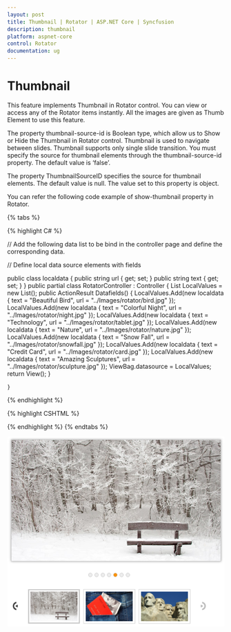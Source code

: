 ```yaml
---
layout: post
title: Thumbnail | Rotator | ASP.NET Core | Syncfusion
description: thumbnail 
platform: aspnet-core
control: Rotator
documentation: ug
---
```


# Thumbnail 

This feature implements Thumbnail in Rotator control. You can view or access any of the Rotator items instantly. All the images are given as Thumb Element to use this feature. 

The property thumbnail-source-id is Boolean type, which allow us to Show or Hide the Thumbnail in Rotator control. Thumbnail is used to navigate between slides. Thumbnail supports only single slide transition. You must specify the source for thumbnail elements through the thumbnail-source-id property. The default value is ‘false’.

The property ThumbnailSourceID specifies the source for thumbnail elements. The default value is null. The value set to this property is object. 

You can refer the following code example of show-thumbnail property in Rotator.

{% tabs %}
 
{% highlight C# %}

// Add the following data list to be bind in the controller page and define the corresponding data.

// Define local data source elements with  fields   
         
 public class localdata
    {
        public string url { get; set; }
        public string text { get; set; }
    }
    public partial class RotatorController : Controller
    {
        List<localdata> LocalValues = new List<localdata>();
        public ActionResult Datafields()
        {
            LocalValues.Add(new localdata { text = "Beautiful Bird", url = "../Images/rotator/bird.jpg" });
            LocalValues.Add(new localdata { text = "Colorful Night", url = "../Images/rotator/night.jpg" });
            LocalValues.Add(new localdata { text = "Technology", url = "../Images/rotator/tablet.jpg" });
            LocalValues.Add(new localdata { text = "Nature", url = "../Images/rotator/nature.jpg" });
            LocalValues.Add(new localdata { text = "Snow Fall", url = "../Images/rotator/snowfall.jpg" });
            LocalValues.Add(new localdata { text = "Credit Card", url = "../Images/rotator/card.jpg" });
            LocalValues.Add(new localdata { text = "Amazing Sculptures", url = "../Images/rotator/sculpture.jpg" });
            ViewBag.datasource = LocalValues;
            return View();
        }

    }


{% endhighlight %}

{% highlight CSHTML %}

<ej-rotator id="rot" datasource="ViewBag.datasource" slide-height="350px"  slide-width="600px" is-responsive="true" show-thumbnail="true" >
    <e-rotator-fields text="text" url="url" />
</ej-rotator>        

{% endhighlight %}
{% endtabs %} 

![](Thumbnail_images/Thumbnail_img1.png)